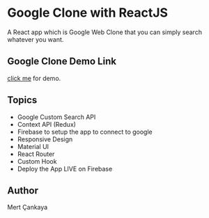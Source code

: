 # Google Clone with ReactJS
A React app which is Google Web Clone that you can simply search whatever you want.

## Google Clone Demo Link
<a href="https://clone-fb34b.web.app/">click me</a> for demo.


## Topics
+ Google Custom Search API
+ Context API (Redux)
+ Firebase to setup the app to connect to google
+ Responsive Design
+ Material UI
+ React Router
+ Custom Hook
+ Deploy the App LIVE on Firebase

## Author
Mert Çankaya



